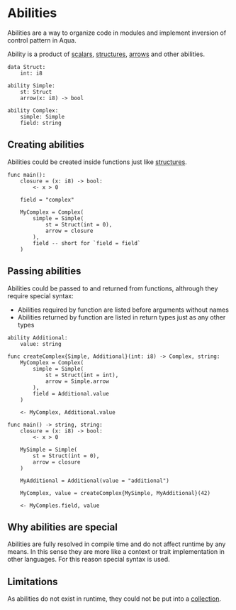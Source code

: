 # Abilities

Abilities are a way to organize code in modules and implement inversion of control pattern in Aqua.

<!-- TODO: Add services here too -->
Ability is a product of [scalars](types.md#scalars), [structures](types.md#structures), [arrows](types.md#arrow-types) and other abilities.

```aqua
data Struct:
    int: i8

ability Simple:
    st: Struct
    arrow(x: i8) -> bool

ability Complex:
    simple: Simple
    field: string
```

## Creating abilities

Abilities could be created inside functions just like [structures](types.md#structures).

<!-- TODO: Syntax of creating abilities is a subject to change -->
```aqua
func main():
    closure = (x: i8) -> bool:
        <- x > 0

    field = "complex"

    MyComplex = Complex(
        simple = Simple(
            st = Struct(int = 0),
            arrow = closure
        ),
        field -- short for `field = field`
    )
```

## Passing abilities

Abilities could be passed to and returned from functions, althrough they require special syntax:
- Abilities required by function are listed before arguments without names
- Abilities returned by function are listed in return types just as any other types

```aqua
ability Additional:
    value: string

func createComplex{Simple, Additional}(int: i8) -> Complex, string:
    MyComplex = Complex(
        simple = Simple(
            st = Struct(int = int),
            arrow = Simple.arrow
        ),
        field = Additional.value
    )

    <- MyComplex, Additional.value

func main() -> string, string:
    closure = (x: i8) -> bool:
        <- x > 0

    MySimple = Simple(
        st = Struct(int = 0),
        arrow = closure
    )

    MyAdditional = Additional(value = "additional")

    MyComplex, value = createComplex{MySimple, MyAdditional}(42)

    <- MyComples.field, value
```

<!-- TODO: Add section about structual subtyping -->

## Why abilities are special

Abilities are fully resolved in compile time and do not affect runtime by any means.
In this sense they are more like a context or trait implementation in other languages.
For this reason special syntax is used.

## Limitations

As abilities do not exist in runtime, they could not be put into a [collection](types.md#collection-types).